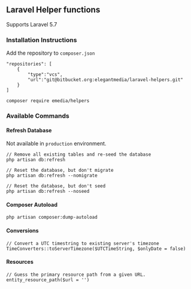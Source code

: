 ## Laravel Helper functions

Supports Laravel 5.7

### Installation Instructions

Add the repository to `composer.json`
```
"repositories": [
	{
	    "type":"vcs",
	    "url":"git@bitbucket.org:elegantmedia/laravel-helpers.git"
	}
]
```

```
composer require emedia/helpers
```

### Available Commands


#### Refresh Database

Not available in `production` environment.
```
// Remove all existing tables and re-seed the database
php artisan db:refresh

// Reset the database, but don't migrate
php artisan db:refresh --nomigrate

// Reset the database, but don't seed
php artisan db:refresh --noseed
```

#### Composer Autoload
```
php artisan composer:dump-autoload
```

#### Conversions

```
// Convert a UTC timestring to existing server's timezone
TimeConverters::toServerTimezone($UTCTimeString, $onlyDate = false)
```

#### Resources

```
// Guess the primary resource path from a given URL.
entity_resource_path($url = '')
```
